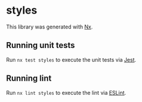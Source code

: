 # styles

This library was generated with [Nx](https://nx.dev).

## Running unit tests

Run `nx test styles` to execute the unit tests via [Jest](https://jestjs.io).

## Running lint

Run `nx lint styles` to execute the lint via [ESLint](https://eslint.org/).
